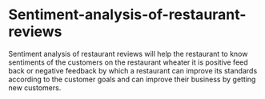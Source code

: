 # Sentiment-analysis-of-restaurant-reviews
Sentiment analysis of restaurant reviews will help the restaurant to know sentiments of the customers on the restaurant wheater it is positive feed back or negative feedback by which a restaurant can improve  its standards according to the customer goals and can improve their business by getting new customers.
